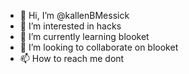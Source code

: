 - 👋 Hi, I’m @kallenBMessick
- 👀 I’m interested in hacks
- 🌱 I’m currently learning blooket
- 💞️ I’m looking to collaborate on blooket
- 📫 How to reach me dont

<!---
kallenBMessick/kallenBMessick is a ✨ special ✨ repository because its `README.md` (this file) appears on your GitHub profile.
You can click the Preview link to take a look at your changes.
--->
